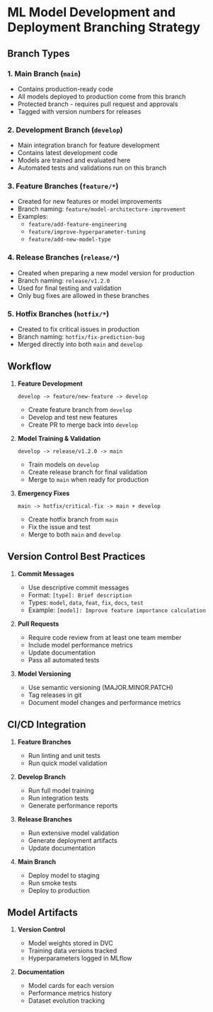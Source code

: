 # ML Model Development and Deployment Branching Strategy

## Branch Types

### 1. Main Branch (`main`)
- Contains production-ready code
- All models deployed to production come from this branch
- Protected branch - requires pull request and approvals
- Tagged with version numbers for releases

### 2. Development Branch (`develop`)
- Main integration branch for feature development
- Contains latest development code
- Models are trained and evaluated here
- Automated tests and validations run on this branch

### 3. Feature Branches (`feature/*`)
- Created for new features or model improvements
- Branch naming: `feature/model-architecture-improvement`
- Examples:
  - `feature/add-feature-engineering`
  - `feature/improve-hyperparameter-tuning`
  - `feature/add-new-model-type`

### 4. Release Branches (`release/*`)
- Created when preparing a new model version for production
- Branch naming: `release/v1.2.0`
- Used for final testing and validation
- Only bug fixes are allowed in these branches

### 5. Hotfix Branches (`hotfix/*`)
- Created to fix critical issues in production
- Branch naming: `hotfix/fix-prediction-bug`
- Merged directly into both `main` and `develop`

## Workflow

1. **Feature Development**
   ```
   develop -> feature/new-feature -> develop
   ```
   - Create feature branch from `develop`
   - Develop and test new features
   - Create PR to merge back into `develop`

2. **Model Training & Validation**
   ```
   develop -> release/v1.2.0 -> main
   ```
   - Train models on `develop`
   - Create release branch for final validation
   - Merge to `main` when ready for production

3. **Emergency Fixes**
   ```
   main -> hotfix/critical-fix -> main + develop
   ```
   - Create hotfix branch from `main`
   - Fix the issue and test
   - Merge to both `main` and `develop`

## Version Control Best Practices

1. **Commit Messages**
   - Use descriptive commit messages
   - Format: `[type]: Brief description`
   - Types: `model`, `data`, `feat`, `fix`, `docs`, `test`
   - Example: `[model]: Improve feature importance calculation`

2. **Pull Requests**
   - Require code review from at least one team member
   - Include model performance metrics
   - Update documentation
   - Pass all automated tests

3. **Model Versioning**
   - Use semantic versioning (MAJOR.MINOR.PATCH)
   - Tag releases in git
   - Document model changes and performance metrics

## CI/CD Integration

1. **Feature Branches**
   - Run linting and unit tests
   - Run quick model validation

2. **Develop Branch**
   - Run full model training
   - Run integration tests
   - Generate performance reports

3. **Release Branches**
   - Run extensive model validation
   - Generate deployment artifacts
   - Update documentation

4. **Main Branch**
   - Deploy model to staging
   - Run smoke tests
   - Deploy to production

## Model Artifacts

1. **Version Control**
   - Model weights stored in DVC
   - Training data versions tracked
   - Hyperparameters logged in MLflow

2. **Documentation**
   - Model cards for each version
   - Performance metrics history
   - Dataset evolution tracking 
